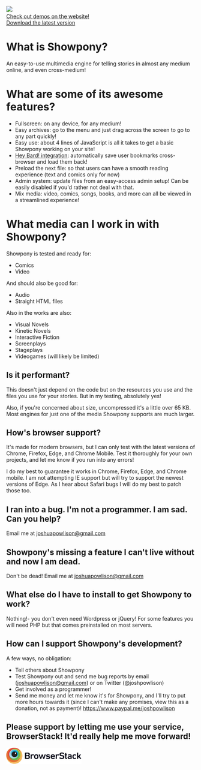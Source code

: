 <img src="https://showpony.heybard.com/design-files/logo.svg" width="100"><br>[Check out demos on the website!](https://showpony.heybard.com/)<br>[Download the latest version](https://github.com/Josh-Powlison/showpony/releases)

# What is Showpony?

An easy-to-use multimedia engine for telling stories in almost any medium online, and even cross-medium!

# What are some of its awesome features?

* Fullscreen: on any device, for any medium!
* Easy archives: go to the menu and just drag across the screen to go to any part quickly!
* Easy use: about 4 lines of JavaScript is all it takes to get a basic Showpony working on your site!
* [Hey Bard! integration](https://github.com/Josh-Powlison/hey-bard-api): automatically save user bookmarks cross-browser and load them back!
* Preload the next file: so that users can have a smooth reading experience (text and comics only for now)
* Admin system: update files from an easy-access admin setup! Can be easily disabled if you'd rather not deal with that.
* Mix media: video, comics, songs, books, and more can all be viewed in a streamlined experience!

# What media can I work in with Showpony?

Showpony is tested and ready for:

* Comics
* Video

And should also be good for:

* Audio
* Straight HTML files

Also in the works are also:

* Visual Novels
* Kinetic Novels
* Interactive Fiction
* Screenplays
* Stageplays
* Videogames (will likely be limited)

## Is it performant?

This doesn't just depend on the code but on the resources you use and the files you use for your stories. But in my testing, absolutely yes!

Also, if you're concerned about size, uncompressed it's a little over 65 KB. Most engines for just one of the media Showpony supports are much larger.

## How's browser support?

It's made for modern browsers, but I can only test with the latest versions of Chrome, Firefox, Edge, and Chrome Mobile. Test it thoroughly for your own projects, and let me know if you run into any errors!

I do my best to guarantee it works in Chrome, Firefox, Edge, and Chrome mobile. I am not attempting IE support but will try to support the newest versions of Edge. As I hear about Safari bugs I will do my best to patch those too.

## I ran into a bug. I'm not a programmer. I am sad. Can you help?

Email me at joshuapowlison@gmail.com

## Showpony's missing a feature I can't live without and now I am dead.

Don't be dead! Email me at joshuapowlison@gmail.com

## What else do I have to install to get Showpony to work?

Nothing!- you don't even need Wordpress or jQuery! For some features you will need PHP but that comes preinstalled on most servers.

## How can I support Showpony's development?

A few ways, no obligation:

* Tell others about Showpony
* Test Showpony out and send me bug reports by email (joshuapowlison@gmail.com) or on Twitter (@joshpowlison)
* Get involved as a programmer!
* Send me money and let me know it's for Showpony, and I'll try to put more hours towards it (since I can't make any promises, view this as a donation, not as payment)! https://www.paypal.me/joshpowlison

## Please support by letting me use your service, BrowserStack! It'd really help me move forward!

[<img src="Browserstack-logo.svg" width="200">](https://www.browserstack.com/)
